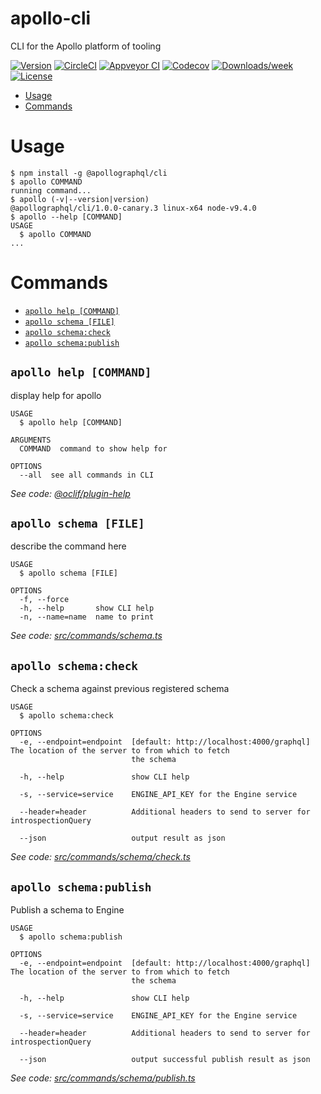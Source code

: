 apollo-cli
==========

CLI for the Apollo platform of tooling

[![Version](https://img.shields.io/npm/v/apollo-cli.svg)](https://npmjs.org/package/apollo-cli)
[![CircleCI](https://circleci.com/gh/apollographql/apollo-cli/tree/master.svg?style=shield)](https://circleci.com/gh/apollographql/apollo-cli/tree/master)
[![Appveyor CI](https://ci.appveyor.com/api/projects/status/github/apollographql/apollo-cli?branch=master&svg=true)](https://ci.appveyor.com/project/apollographql/apollo-cli/branch/master)
[![Codecov](https://codecov.io/gh/apollographql/apollo-cli/branch/master/graph/badge.svg)](https://codecov.io/gh/apollographql/apollo-cli)
[![Downloads/week](https://img.shields.io/npm/dw/apollo-cli.svg)](https://npmjs.org/package/apollo-cli)
[![License](https://img.shields.io/npm/l/apollo-cli.svg)](https://github.com/apollographql/apollo-cli/blob/master/package.json)

<!-- toc -->
* [Usage](#usage)
* [Commands](#commands)
<!-- tocstop -->
# Usage
<!-- usage -->
```sh-session
$ npm install -g @apollographql/cli
$ apollo COMMAND
running command...
$ apollo (-v|--version|version)
@apollographql/cli/1.0.0-canary.3 linux-x64 node-v9.4.0
$ apollo --help [COMMAND]
USAGE
  $ apollo COMMAND
...
```
<!-- usagestop -->
# Commands
<!-- commands -->
* [`apollo help [COMMAND]`](#apollo-help-command)
* [`apollo schema [FILE]`](#apollo-schema-file)
* [`apollo schema:check`](#apollo-schemacheck)
* [`apollo schema:publish`](#apollo-schemapublish)

## `apollo help [COMMAND]`

display help for apollo

```
USAGE
  $ apollo help [COMMAND]

ARGUMENTS
  COMMAND  command to show help for

OPTIONS
  --all  see all commands in CLI
```

_See code: [@oclif/plugin-help](https://github.com/oclif/plugin-help/blob/v1.2.11/src/commands/help.ts)_

## `apollo schema [FILE]`

describe the command here

```
USAGE
  $ apollo schema [FILE]

OPTIONS
  -f, --force
  -h, --help       show CLI help
  -n, --name=name  name to print
```

_See code: [src/commands/schema.ts](https://github.com/apollographql/apollo-cli/blob/v1.0.0-canary.3/src/commands/schema.ts)_

## `apollo schema:check`

Check a schema against previous registered schema

```
USAGE
  $ apollo schema:check

OPTIONS
  -e, --endpoint=endpoint  [default: http://localhost:4000/graphql] The location of the server to from which to fetch
                           the schema

  -h, --help               show CLI help

  -s, --service=service    ENGINE_API_KEY for the Engine service

  --header=header          Additional headers to send to server for introspectionQuery

  --json                   output result as json
```

_See code: [src/commands/schema/check.ts](https://github.com/apollographql/apollo-cli/blob/v1.0.0-canary.3/src/commands/schema/check.ts)_

## `apollo schema:publish`

Publish a schema to Engine

```
USAGE
  $ apollo schema:publish

OPTIONS
  -e, --endpoint=endpoint  [default: http://localhost:4000/graphql] The location of the server to from which to fetch
                           the schema

  -h, --help               show CLI help

  -s, --service=service    ENGINE_API_KEY for the Engine service

  --header=header          Additional headers to send to server for introspectionQuery

  --json                   output successful publish result as json
```

_See code: [src/commands/schema/publish.ts](https://github.com/apollographql/apollo-cli/blob/v1.0.0-canary.3/src/commands/schema/publish.ts)_
<!-- commandsstop -->

